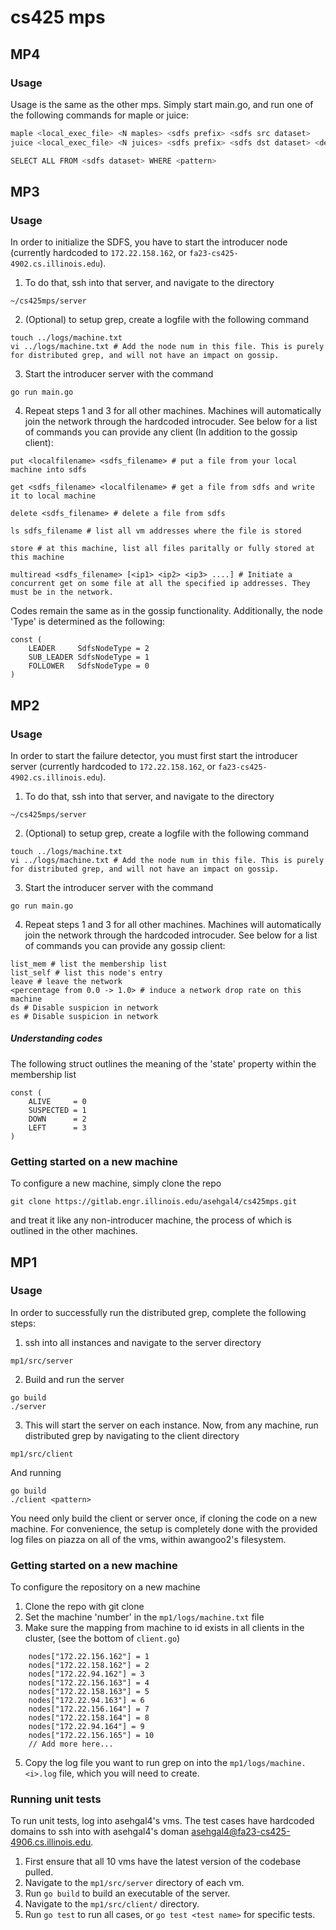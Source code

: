 # cs425 mps

## MP4

### Usage
Usage is the same as the other mps. Simply start main.go, and run one of the following commands for maple or juice:

```bash
maple <local_exec_file> <N maples> <sdfs prefix> <sdfs src dataset>
juice <local_exec_file> <N juices> <sdfs prefix> <sdfs dst dataset> <delete input 0 | 1> <HASH | RANGE>

SELECT ALL FROM <sdfs dataset> WHERE <pattern>
```

## MP3

### Usage

In order to initialize the SDFS, you have to start the introducer node (currently hardcoded to ```172.22.158.162```, or ```fa23-cs425-4902.cs.illinois.edu```). 

1. To do that, ssh into that server, and navigate to the directory 
```
~/cs425mps/server
```
2. (Optional) to setup grep, create a logfile with the following command
```
touch ../logs/machine.txt
vi ../logs/machine.txt # Add the node num in this file. This is purely for distributed grep, and will not have an impact on gossip.
```
3. Start the introducer server with the command 
```
go run main.go
```
4. Repeat steps 1 and 3 for all other machines. Machines will automatically join the network through the hardcoded introcuder. See below for a list of commands you can provide any client (In addition to the gossip client):
```
put <localfilename> <sdfs_filename> # put a file from your local machine into sdfs

get <sdfs_filename> <localfilename> # get a file from sdfs and write it to local machine

delete <sdfs_filename> # delete a file from sdfs

ls sdfs_filename # list all vm addresses where the file is stored

store # at this machine, list all files paritally or fully stored at this machine

multiread <sdfs_filename> [<ip1> <ip2> <ip3> ....] # Initiate a concurrent get on some file at all the specified ip addresses. They must be in the network.
```

Codes remain the same as in the gossip functionality. Additionally, the node 'Type' is determined as the following:

```
const (
	LEADER     SdfsNodeType = 2
	SUB_LEADER SdfsNodeType = 1
	FOLLOWER   SdfsNodeType = 0
)
```

## MP2

### Usage

In order to start the failure detector, you must first start the introducer server (currently hardcoded to ```172.22.158.162```, or ```fa23-cs425-4902.cs.illinois.edu```). 

1. To do that, ssh into that server, and navigate to the directory 
```
~/cs425mps/server
```
2. (Optional) to setup grep, create a logfile with the following command
```
touch ../logs/machine.txt
vi ../logs/machine.txt # Add the node num in this file. This is purely for distributed grep, and will not have an impact on gossip.
```
3. Start the introducer server with the command 
```
go run main.go
```
4. Repeat steps 1 and 3 for all other machines. Machines will automatically join the network through the hardcoded introcuder. See below for a list of commands you can provide any gossip client:
```
list_mem # list the membership list
list_self # list this node's entry
leave # leave the network
<percentage from 0.0 -> 1.0> # induce a network drop rate on this machine
ds # Disable suspicion in network
es # Disable suspicion in network
```

##### Understanding codes
The following struct outlines the meaning of the 'state' property within the membership list
```
const (
	ALIVE     = 0
	SUSPECTED = 1
	DOWN      = 2
	LEFT      = 3
)
```

### Getting started on a new machine

To configure a new machine, simply clone the repo
```
git clone https://gitlab.engr.illinois.edu/asehgal4/cs425mps.git
```
and treat it like any non-introducer machine, the process of which is outlined in the other machines.



## MP1 

### Usage

In order to successfully run the distributed grep, complete the following steps:

1. ssh into all instances and navigate to the server directory
```
mp1/src/server
```
2. Build and run the server
```
go build
./server
```
3. This will start the server on each instance. Now, from any machine, run distributed grep by navigating to the client directory
```
mp1/src/client
```
And running 
```
go build
./client <pattern>
```
You need only build the client or server once, if cloning the code on a new machine. For convenience, the setup is completely done with the provided log files on piazza on all of the vms, within awangoo2's filesystem.

### Getting started on a new machine

To configure the repository on a new machine
1. Clone the repo with git clone
2. Set the machine 'number' in the ```mp1/logs/machine.txt``` file
3. Make sure the mapping from machine to id exists in all clients in the cluster, (see the bottom of ```client.go```)
```
	nodes["172.22.156.162"] = 1
	nodes["172.22.158.162"] = 2
	nodes["172.22.94.162"] = 3
	nodes["172.22.156.163"] = 4
	nodes["172.22.158.163"] = 5
	nodes["172.22.94.163"] = 6
	nodes["172.22.156.164"] = 7
	nodes["172.22.158.164"] = 8
	nodes["172.22.94.164"] = 9
	nodes["172.22.156.165"] = 10
    // Add more here...
```
5. Copy the log file you want to run grep on into the ```mp1/logs/machine.<i>.log``` file, which you will need to create.

### Running unit tests

To run unit tests, log into asehgal4's vms. The test cases have hardcoded domains to ssh into with asehgal4's doman asehgal4@fa23-cs425-4906.cs.illinois.edu. 

1. First ensure that all 10 vms have the latest version of the codebase pulled.
2. Navigate to the ```mp1/src/server``` directory of each vm.
3. Run ```go build``` to build an executable of the server. 
3. Navigate to the ```mp1/src/client/``` directory.
4. Run ```go test``` to run all cases, or ```go test <test name>``` for specific tests.
